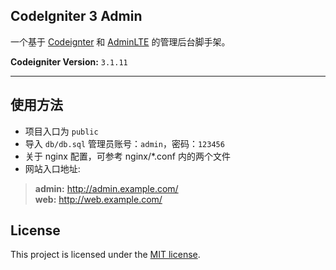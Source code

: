 CodeIgniter 3 Admin
-------------------------
一个基于 [Codeignter](https://github.com/bcit-ci/CodeIgniter) 和 [AdminLTE](https://github.com/almasaeed2010/AdminLTE) 的管理后台脚手架。   

**Codeigniter Version:** ```3.1.11```   

-------------------------
## 使用方法
- 项目入口为 `public`
- 导入 `db/db.sql` 管理员账号：`admin`，密码：`123456`
- 关于 nginx 配置，可参考 nginx/*.conf 内的两个文件
- 网站入口地址:
> **admin:** http://admin.example.com/   
> **web:** http://web.example.com/

## License
This project is licensed under the [MIT license](./LICENSE).

